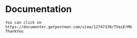 # Documentation
```
You can click on https://documenter.getpostman.com/view/12747330/TVeiErMG
ThankYou
```